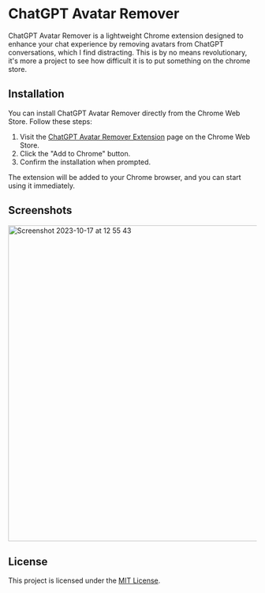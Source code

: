 # ChatGPT Avatar Remover

ChatGPT Avatar Remover is a lightweight Chrome extension designed to enhance your chat experience by removing avatars from ChatGPT conversations, which I find distracting. This is by no means revolutionary, it's more a project to see how difficult it is to put something on the chrome store.

## Installation

You can install ChatGPT Avatar Remover directly from the Chrome Web Store. Follow these steps:

1. Visit the [ChatGPT Avatar Remover Extension](#) page on the Chrome Web Store.
2. Click the "Add to Chrome" button.
3. Confirm the installation when prompted.

The extension will be added to your Chrome browser, and you can start using it immediately.

## Screenshots

<img width="640" alt="Screenshot 2023-10-17 at 12 55 43" src="https://github.com/Austinae/ChatGPT-Avatar-Remover/assets/44261381/f6b48dce-9dc7-47a1-bf6d-c6ed1f646551">

## License

This project is licensed under the [MIT License](LICENSE).
